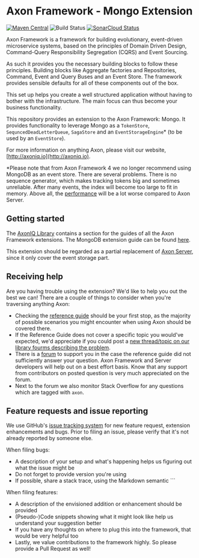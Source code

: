 # Axon Framework - Mongo Extension 
[![Maven Central](https://maven-badges.herokuapp.com/maven-central/org.axonframework.extensions.mongo/axon-mongo/badge.svg)](https://maven-badges.herokuapp.com/maven-central/org.axonframework.extensions.mongo/axon-mongo/)
![Build Status](https://github.com/AxonFramework/extension-mongo/workflows/Mongo%20Extension/badge.svg?branch=master)
[![SonarCloud Status](https://sonarcloud.io/api/project_badges/measure?project=AxonFramework_extension-mongo&metric=alert_status)](https://sonarcloud.io/dashboard?id=AxonFramework_extension-mongo)

Axon Framework is a framework for building evolutionary, event-driven microservice systems,
 based on the principles of Domain Driven Design, Command-Query Responsibility Segregation (CQRS) and Event Sourcing.

As such it provides you the necessary building blocks to follow these principles. 
Building blocks like Aggregate factories and Repositories, Command, Event and Query Buses and an Event Store.
The framework provides sensible defaults for all of these components out of the box.

This set up helps you create a well structured application without having to bother with the infrastructure.
The main focus can thus become your business functionality.

This repository provides an extension to the Axon Framework: Mongo.
It provides functionality to leverage Mongo as a `TokenStore`, `SequncedDeadLetterQueue`, `SagaStore` and
an `EventStorageEngine`* (to be used by an `EventStore`).

For more information on anything Axon, please visit our website, [http://axoniq.io](http://axoniq.io).

*Please note that from Axon Framework 4 we no longer recommend using MongoDB as an event store. There are several
problems. There is no sequence generator, which makes tracking tokens big and sometimes unreliable. After many events,
the index will become too large to fit in memory. Above all,
the [performance](https://www.digitalfrontiers.de/wp-content/uploads/2022/04/Digital-Frontiers_Axon-Server-Benchmarks-1.pdf)
will be a lot worse compared to Axon Server.

## Getting started

The [AxonIQ Library](https://library.axoniq.io) contains a section for the guides of all the Axon Framework extensions.
The MongoDB extension guide can be found [here](https://library.axoniq.io/home/guides/axon-framework.html).

This extension should be regarded as a partial replacement of [Axon Server](https://axoniq.io/product-overview/axon-server),
since it only cover the event storage part.

## Receiving help

Are you having trouble using the extension? 
We'd like to help you out the best we can!
There are a couple of things to consider when you're traversing anything Axon:

* Checking the [reference guide](https://library.axoniq.io/axon_framework_ref/) should be your first stop,
  as the majority of possible scenarios you might encounter when using Axon should be covered there.
* If the Reference Guide does not cover a specific topic you would've expected,
  we'd appreciate if you could post a [new thread/topic on our library fourms describing the problem](https://discuss.axoniq.io/c/26).
* There is a [forum](https://discuss.axoniq.io/) to support you in the case the reference guide did not sufficiently answer your question.
Axon Framework and Server developers will help out on a best effort basis.
Know that any support from contributors on posted question is very much appreciated on the forum.
* Next to the forum we also monitor Stack Overflow for any questions which are tagged with `axon`.

## Feature requests and issue reporting

We use GitHub's [issue tracking system](https://github.com/AxonFramework/extension-mongo/issues) for new feature 
request, extension enhancements and bugs. 
Prior to filing an issue, please verify that it's not already reported by someone else.

When filing bugs:
* A description of your setup and what's happening helps us figuring out what the issue might be
* Do not forget to provide version you're using
* If possible, share a stack trace, using the Markdown semantic ```

When filing features:
* A description of the envisioned addition or enhancement should be provided
* (Pseudo-)Code snippets showing what it might look like help us understand your suggestion better 
* If you have any thoughts on where to plug this into the framework, that would be very helpful too
* Lastly, we value contributions to the framework highly. So please provide a Pull Request as well!
 